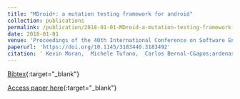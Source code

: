 ```yaml
---
title: "MDroid+: a mutation testing framework for android"
collection: publications
permalink: /publication/2018-01-01-MDroid-a-mutation-testing-framework-for-android
date: 2018-01-01
venue: 'Proceedings of the 40th International Conference on Software Engineering: Companion Proceeedings, ICSE 2018, Gothenburg, Sweden, May 27 - June 03, 2018'
paperurl: 'https://doi.org/10.1145/3183440.3183492'
citation: ' Kevin Moran,  Michele Tufano,  Carlos Bernal-C&apos;ardenas,  Mario V&apos;asquez,  Gabriele Bavota,  Christopher Vendome,  Massimiliano Di Penta,  Denys Poshyvanyk, &quot;MDroid+: a mutation testing framework for android.&quot; Proceedings of the 40th International Conference on Software Engineering: Companion Proceeedings, ICSE 2018, Gothenburg, Sweden, May 27 - June 03, 2018, 2018.'
---
```

[Bibtex](https://dblp.org/rec/bib/conf/icse/MoranTBVBVPP18){:target="_blank"}

[Access paper here](https://doi.org/10.1145/3183440.3183492){:target="_blank"}
